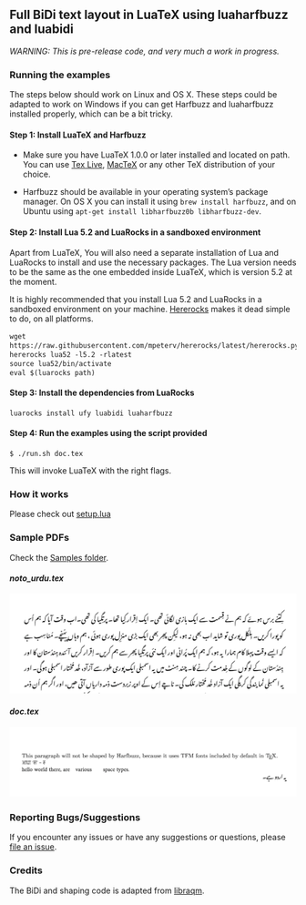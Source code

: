 ## Full BiDi text layout in LuaTeX using luaharfbuzz and luabidi

_WARNING: This is pre-release code, and very much a work in progress._

### Running the examples

The steps below should work on Linux and OS X. These steps could be adapted to work on Windows if you can get Harfbuzz and luaharfbuzz installed properly, which can be a bit tricky.

#### Step 1: Install LuaTeX and Harfbuzz
* Make sure you have LuaTeX 1.0.0 or later installed and located on path. You can use [Tex Live], [MacTeX] or any other TeX distribution of your choice.

* Harfbuzz should be available in your operating system’s package manager. On OS X you can install it using `brew install harfbuzz`, and on Ubuntu using `apt-get install libharfbuzz0b libharfbuzz-dev`.

[TeX Live]: https://www.tug.org/texlive/
[MacTeX]: http://www.tug.org/mactex/

#### Step 2: Install Lua 5.2 and LuaRocks in a sandboxed environment
Apart from LuaTeX, You will also need a separate installation of Lua and LuaRocks to install and use the necessary packages. The Lua version needs to be the same as the one embedded inside LuaTeX, which is version 5.2 at the moment.

It is highly recommended that you install Lua 5.2 and LuaRocks in a sandboxed environment on your machine. [Hererocks] makes it dead simple to do, on all platforms.

[Hererocks]:https://github.com/mpeterv/hererocks

```
wget https://raw.githubusercontent.com/mpeterv/hererocks/latest/hererocks.py
hererocks lua52 -l5.2 -rlatest
source lua52/bin/activate
eval $(luarocks path)
```

#### Step 3: Install the dependencies from LuaRocks

```
luarocks install ufy luabidi luaharfbuzz
```

#### Step 4: Run the examples using the script provided

```
$ ./run.sh doc.tex
```

This will invoke LuaTeX with the right flags.

### How it works
Please check out [setup.lua](setup.lua)

### Sample PDFs
Check the [Samples folder](./samples).

#### _noto_urdu.tex_

![noto_urdu.pdf](img/noto_urdu.png)

#### _doc.tex_
![doc.pdf](img/doc.png)

### Reporting Bugs/Suggestions
If you encounter any issues or have any suggestions or questions, please [file an issue](https://github.com/deepakjois/luatex-harfbuzz/issues/new).

### Credits

The BiDi and shaping code is adapted from [libraqm](https://github.com/HOST-Oman/libraqm).